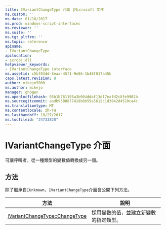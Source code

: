 ```yaml
---
title: IVariantChangeType 介面 |Microsoft 文件
ms.custom: ''
ms.date: 01/18/2017
ms.prod: windows-script-interfaces
ms.reviewer: ''
ms.suite: ''
ms.tgt_pltfrm: ''
ms.topic: reference
apiname:
- IVariantChangeType
apilocation:
- scrobj.dll
helpviewer_keywords:
- IVariantChangeType interface
ms.assetid: c5bf03dd-8eaa-45f1-9e86-1b48f017a45b
caps.latest.revision: 8
author: mikejo5000
ms.author: mikejo
manager: ghogen
ms.openlocfilehash: 95b1b761195a3b004ddaf13d17eafd2c8fe9982b
ms.sourcegitcommit: aadb9588877418b8b55a5612c1d3842d4520ca4c
ms.translationtype: MT
ms.contentlocale: zh-TW
ms.lasthandoff: 10/27/2017
ms.locfileid: "24733828"
---
```

# <a name="ivariantchangetype-interface"></a>IVariantChangeType 介面
可讓呼叫者，從一種類型的變數值轉換成另一個。  
  
## <a name="methods"></a>方法  
 除了繼承自`IUnknown`、`IVariantChangeType`介面會公開下列方法。  
  
|方法|說明|  
|------------|-----------------|  
|[IVariantChangeType::ChangeType](../../winscript/reference/ivariantchangetype-changetype.md)|採用變數的值，並建立新變數的指定類型。|